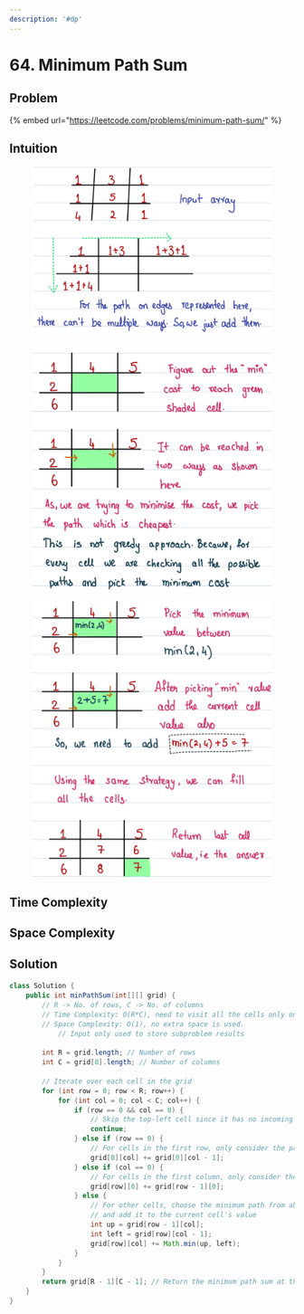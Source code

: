 ```yaml
---
description: '#dp'
---
```


# 64. Minimum Path Sum

## Problem

{% embed url="https://leetcode.com/problems/minimum-path-sum/" %}

## Intuition

<figure><img src="../.gitbook/assets/image (32).png" alt=""><figcaption></figcaption></figure>

<figure><img src="../.gitbook/assets/image (14).png" alt=""><figcaption></figcaption></figure>

<figure><img src="../.gitbook/assets/image (20).png" alt=""><figcaption></figcaption></figure>

## Time Complexity



## Space Complexity



## Solution

```java
class Solution {
    public int minPathSum(int[][] grid) {
        // R -> No. of rows, C -> No. of columns
        // Time Complexity: O(R*C), need to visit all the cells only once
        // Space Complexity: O(1), no extra space is used. 
            // Input only used to store subproblem results

        int R = grid.length; // Number of rows
        int C = grid[0].length; // Number of columns

        // Iterate over each cell in the grid
        for (int row = 0; row < R; row++) {
            for (int col = 0; col < C; col++) {
                if (row == 0 && col == 0) {
                    // Skip the top-left cell since it has no incoming paths
                    continue;
                } else if (row == 0) {
                    // For cells in the first row, only consider the path from the left
                    grid[0][col] += grid[0][col - 1];
                } else if (col == 0) {
                    // For cells in the first column, only consider the path from above
                    grid[row][0] += grid[row - 1][0];
                } else {
                    // For other cells, choose the minimum path from above and from the left,
                    // and add it to the current cell's value
                    int up = grid[row - 1][col];
                    int left = grid[row][col - 1];
                    grid[row][col] += Math.min(up, left);
                }
            }
        }
        return grid[R - 1][C - 1]; // Return the minimum path sum at the bottom-right cell
    }
}
```

